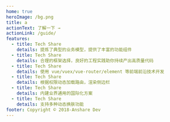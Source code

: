 ```yaml
---
home: true
heroImage: /bg.png
title: a
actionText: 了解一下 →
actionLink: /guide/
features:
  - title: Tech Share
    details: 提炼了典型的业务模型，提供了丰富的功能组件
  - title: Tech Share
    details: 合理的框架选择，良好的工程实践助你持续产出高质量代码
  - title: Tech Share
    details: 使用 vue/vuex/vue-router/element 等前端前沿技术开发
  - title: Tech Share
    details: 根据权限动态加载路由，渲染侧边栏
  - title: Tech Share
    details: 内建业界通用的国际化方案
  - title: Tech Share
    details: 支持多种动态换肤功能
footer: Copyright © 2018-Anshare Dev
---
```

